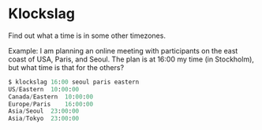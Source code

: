 # Klockslag

Find out what a time is in some other timezones.

Example: I am planning an online meeting with participants on the east coast of USA,
Paris, and Seoul. The plan is at 16:00 my time (in Stockholm), but what time is that
for the others?

```python
$ klockslag 16:00 seoul paris eastern
US/Eastern	10:00:00
Canada/Eastern	10:00:00
Europe/Paris	16:00:00
Asia/Seoul	23:00:00
Asia/Tokyo	23:00:00
```
